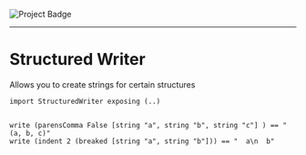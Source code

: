 ![Project Badge](https://ci.appveyor.com/api/projects/status/github/stil4m/structured-writer?svg=true&passingText=master%20-%20OK)

--------------------------------------------------------------------------------

# Structured Writer

Allows you to create strings for certain structures

```
import StructuredWriter exposing (..)


write (parensComma False [string "a", string "b", string "c"] ) == "(a, b, c)"
write (indent 2 (breaked [string "a", string "b"])) == "  a\n  b"
```
